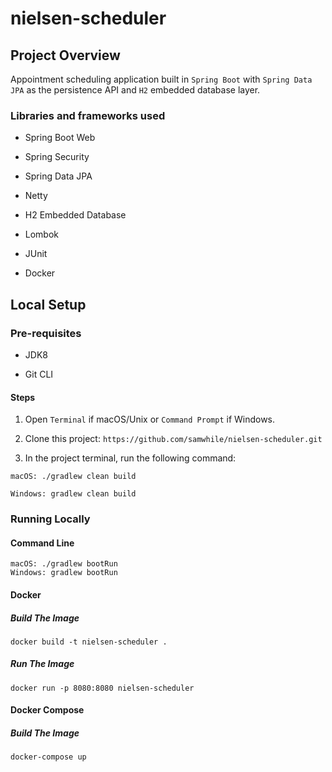 # nielsen-scheduler

## Project Overview

Appointment scheduling application built in `Spring Boot` with `Spring Data JPA` as the persistence API and `H2` embedded database layer.

### Libraries and frameworks used

* Spring Boot Web

* Spring Security

* Spring Data JPA

* Netty

* H2 Embedded Database

* Lombok

* JUnit

* Docker

## Local Setup

### Pre-requisites

* JDK8

* Git CLI 

#### Steps

1. Open `Terminal` if macOS/Unix or `Command Prompt` if Windows.

2. Clone this project: `https://github.com/samwhile/nielsen-scheduler.git`

4. In the project terminal, run the following command:

```
macOS: ./gradlew clean build

Windows: gradlew clean build
```


### Running Locally

#### Command Line

```
macOS: ./gradlew bootRun
Windows: gradlew bootRun
```

#### Docker

##### Build The Image

```
docker build -t nielsen-scheduler .
```

##### Run The Image

```
docker run -p 8080:8080 nielsen-scheduler
```

#### Docker Compose

##### Build The Image

```
docker-compose up
```

